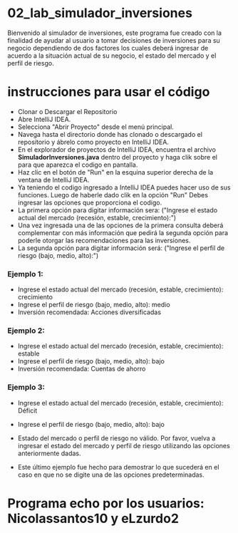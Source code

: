 # 02_lab_simulador_inversiones

Bienvenido al simulador de inversiones, este programa fue creado con la finalidad de ayudar al usuario a tomar decisiones de inversiones
para su negocio dependiendo de dos factores los cuales deberá ingresar de acuerdo a la situación actual de su negocio, el estado del mercado y el perfil de riesgo.

# instrucciones para usar el código

- Clonar o Descargar el Repositorio
- Abre IntelliJ IDEA.
- Selecciona "Abrir Proyecto" desde el menú principal.
- Navega hasta el directorio donde has clonado o descargado el repositorio y ábrelo como proyecto en IntelliJ IDEA.
- En el explorador de proyectos de IntelliJ IDEA, encuentra el archivo **SimuladorInversiones.java** dentro del proyecto y haga clik sobre el para que aparezca el codigo en pantalla.
- Haz clic en el botón de "Run" en la esquina superior derecha de la ventana de IntelliJ IDEA.
- Ya teniendo el codigo ingresado a IntelliJ IDEA puedes hacer uso de sus funciones. Luego de haberle dado clik en la opción "Run"
Debes ingresar las opciones que proporciona el codigo.
- La primera opción para digitar información sera: ("Ingrese el estado actual del mercado (recesión, estable, crecimiento):")
- Una vez ingresada una de las opciones de la primera consulta deberá complementar con más información que pedirá la segunda opción para poderle otorgar las recomendaciones para las inversiones.
- La segunda opción para digitar información será: ("Ingrese el perfil de riesgo (bajo, medio, alto):")

### Ejemplo 1:
- Ingrese el estado actual del mercado (recesión, estable, crecimiento): crecimiento
- Ingrese el perfil de riesgo (bajo, medio, alto): medio
- Inversión recomendada: Acciones diversificadas

### Ejemplo 2:
- Ingrese el estado actual del mercado (recesión, estable, crecimiento): estable
- Ingrese el perfil de riesgo (bajo, medio, alto): bajo
- Inversión recomendada: Cuentas de ahorro


### Ejemplo 3:
- Ingrese el estado actual del mercado (recesión, estable, crecimiento):  Déficit
- Ingrese el perfil de riesgo (bajo, medio, alto): bajo
- Estado del mercado o perfil de riesgo no válido. Por favor, vuelva a ingresar el estado del mercado y perfil de riesgo utilizando las opciones anteriormente dadas.

- Este último ejemplo fue hecho para demostrar lo que sucederá en el caso en que no se digite una de las opciones predeterminadas.


# Programa echo por los usuarios: Nicolassantos10 y eLzurdo2
